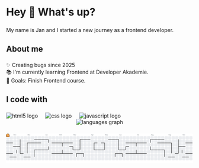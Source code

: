 <h1 align="left">Hey 👋 What's up?</h1>

###

<p align="left">My name is Jan and I started a new journey as a frontend developer.</p>

###

<h2 align="left">About me</h2>

###

<p align="left">✨ Creating bugs since 2025<br>📚 I'm currently learning Frontend at Developer Akademie.<br>🎯 Goals: Finish Frontend course.</p>

###

<h2 align="left">I code with</h2>

###

<div align="left">
  <img src="https://cdn.jsdelivr.net/gh/devicons/devicon/icons/html5/html5-original.svg" height="40" alt="html5 logo"  />
  <img width="12" />
  <img src="https://cdn.jsdelivr.net/gh/devicons/devicon/icons/css3/css3-original.svg" height="40" alt="css logo"  />
  <img width="12" />
  <img src="https://cdn.jsdelivr.net/gh/devicons/devicon/icons/javascript/javascript-original.svg" height="40" alt="javascript logo"  />
</div>

<div align="center">
  <img src="https://github-readme-stats.vercel.app/api/top-langs?username=janbrauner2502&locale=en&hide_title=false&layout=compact&card_width=320&langs_count=5&theme=dracula&hide_border=false&order=2" height="150" alt="languages graph"  />
</div>

###

<picture>
  <source media="(prefers-color-scheme: dark)" srcset="https://raw.githubusercontent.com/janbrauner2502/janbrauner2502/output/pacman-contribution-graph-dark.svg">
  <source media="(prefers-color-scheme: light)" srcset="https://raw.githubusercontent.com/janbrauner2502/janbrauner2502/output/pacman-contribution-graph.svg">
  <img alt="pacman contribution graph" src="https://raw.githubusercontent.com/janbrauner2502/janbrauner2502/output/pacman-contribution-graph.svg">
</picture>

###

